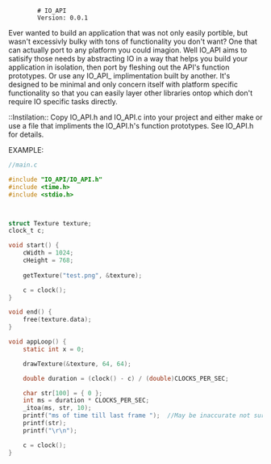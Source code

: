 			# IO_API
			Version: 0.0.1

Ever wanted to build an application that was not only easily portible,
but wasn't excessivly bulky with tons of functionality you don't want?
One that can actually port to any platform you could imagion.  Well
IO_API aims to satisify those needs by abstracting IO in a way that
helps you build your application in isolation, then port by fleshing
out the API's function prototypes.  Or use any IO_API_ implimentation
built by another.  It's designed to be minimal and only concern itself
with platform specific functionality so that you can easily layer other
libraries ontop which don't require IO specific tasks directly.

::Instilation::
Copy IO_API.h and IO_API.c into your project and either make or use a
file that impliments the IO_API.h's function prototypes.  See IO_API.h
for details.

EXAMPLE:
```c
//main.c

#include "IO_API/IO_API.h"
#include <time.h>
#include <stdio.h>



struct Texture texture;
clock_t c;

void start() {
	cWidth = 1024;
	cHeight = 768;
	
	getTexture("test.png", &texture);

	c = clock();
}

void end() {
	free(texture.data);
}

void appLoop() {
	static int x = 0;

	drawTexture(&texture, 64, 64);

	double duration = (clock() - c) / (double)CLOCKS_PER_SEC;

	char str[100] = { 0 };
	int ms = duration * CLOCKS_PER_SEC;
	_itoa(ms, str, 10);
	printf("ms of time till last frame ");  //May be inaccurate not sure yet.
	printf(str);
	printf("\r\n");

	c = clock();
}
```
